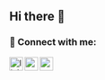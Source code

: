 ## Hi there 👋

<!--
**iboerkan/iboerkan** is a ✨ _special_ ✨ repository because its `README.md` (this file) appears on your GitHub profile.

Here are some ideas to get you started:

-🚀 Full Stack Developer !
-🔭 I’m currently working on and special application.
- 👯 I’m looking to collaborate with other developer 👩‍💻
-->
### 📩 Connect with me:

[<img align="left" alt="linkedin | LinkedIn" width="24px" src="https://raw.githubusercontent.com/dheereshagrwal/colored-icons/48168dc3cb093fba153af35248e1a54db5b08494/public/icons/linkedin/linkedin.svg" />][linkedin]
[<img align="left" height="24" width="24" src="https://cdn.jsdelivr.net/npm/simple-icons@v4/icons/instagram.svg" />][instagram]
[<img align="left" height="24" width="24" src="https://cdn.jsdelivr.net/npm/simple-icons@v4/icons/gmail.svg" />][gmail]


<br />


[instagram]: https://www.instagram.com/erkannibrahim
[linkedin]: https://www.linkedin.com/in/ibrahim-e-231746145/
[gmail]: mailto:ibrahimerkan043@gmail.com
<br />

